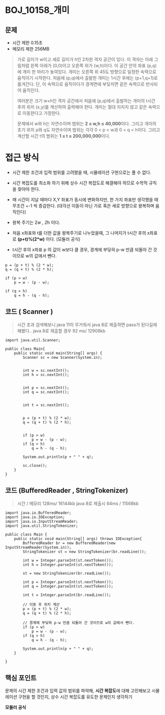 # BOJ_10158_개미
## 문제

- 시간 제한  0.15초
- 메모리 제한 256MB
> 가로 길이가 w이고 세로 길이가 h인 2차원 격자 공간이 있다. 이 격자는 아래 그림처럼 왼쪽 아래가 (0,0)이고 오른쪽 위가 (w,h)이다. 이 공간 안의 좌표 (p,q)에 개미 한 마리가 놓여있다. 개미는 오른쪽 위 45도 방향으로 일정한 속력으로 움직이기 시작한다. 처음에 (p,q)에서 출발한 개미는 1시간 후에는 (p+1,q+1)로 옮겨간다. 단, 이 속력으로 움직이다가 경계면에 부딪치면 같은 속력으로 반사되어 움직인다.
> 
> 여러분은 크기 w×h인 격자 공간에서 처음에 (p,q)에서 출발하는 개미의 t시간 후의 위치 (x,y)를 계산하여 출력해야 한다. 개미는 절대 지치지 않고 같은 속력으로 이동한다고 가정한다.
>
> 문제에서 w와 h는 자연수이며 범위는 **2 ≤ w,h ≤ 40,000**이다. 그리고 개미의 초기 위치 p와 q도 자연수이며 범위는 각각 0 < p < w과 0 < q < h이다. 그리고 계산할 시간 t의 범위는 **1 ≤ t ≤ 200,000,000**이다.


# 접근 방식

- 시간 제한 조건과 입력 범위를 고려했을 때, 시뮬레이션 구현으로는 풀 수 없다.
- 시간 복잡도를 최소화 하기 위해 상수 시간 복잡도로 해결해야 하므로 수학적 규칙을 찾아야 한다.

- 매 시간이 지날 때마다 X,Y 좌표가 동시에 변화하지만, 한 가지 좌표만 생각했을 때 무조건 +-1 씩 증감한다.
(대각선 이동이 아닌 가로 혹은 세로 방향으로 왕복하며 움직인다)
- 왕복 주기는 2*w , 2*h 이다.
- 처음 x좌표와 t를 더한 값을 왕복주기로 나누었을때, 그 나머지가 t시간 후의 x좌표로 **(p+t)%(2*w)** 이다.
   (모듈러 공식)
- t시간 후의 x좌표  p 의 값이  w보다 클 경우, 경계에 부딪혀 p-w 만큼 되돌아 간 것이므로 w의 값에서 뺀다.

```
p = (p + t) % (2 * w);
q = (q + t) % (2 * h);

if (p > w)
	p = w - (p - w);

if (q > h)
	q = h - (q - h);
```

## 코드 ( Scanner )
>   시간 초과
>   검색해보니 java 11이 무거워서 java 8로 제출하면 pass가 된다길래 해봤다..
>   java 8로 제출할 경우
>   92 ms/ 12908kb

```
import java.util.Scanner;

public class Main{
    public static void main(String[] args) {
        Scanner sc = new Scanner(System.in);

        
        int w = sc.nextInt();
        int h = sc.nextInt();

       
        int p = sc.nextInt();
        int q = sc.nextInt();

        
        int t = sc.nextInt();

        
        p = (p + t) % (2 * w);
        q = (q + t) % (2 * h);

       
        if (p > w)
			p = w - (p - w);
		if (q > h)
			q = h - (q - h);
      
        System.out.println(p + " " + q);

        sc.close();
    }
}
```

## 코드 (BufferedReader , StringTokenizer)
>   시간   /  메모리
>128ms/ 16144kb
> java 8로 제출시
> 64ms / 11568kb

```
import java.io.BufferedReader;
import java.io.IOException;
import java.io.InputStreamReader;
import java.util.StringTokenizer;

public class Main {
	public static void main(String[] args) throws IOException{
		BufferedReader br = new BufferedReader(new InputStreamReader(System.in));
		StringTokenizer st = new StringTokenizer(br.readLine());

		int w = Integer.parseInt(st.nextToken());
		int h = Integer.parseInt(st.nextToken());

		st = new StringTokenizer(br.readLine());

		int p = Integer.parseInt(st.nextToken());
		int q = Integer.parseInt(st.nextToken());

		int t = Integer.parseInt(br.readLine());
		
		// 이동 후 위치 계산
		p = (p + t) % (2 * w);
		q = (q + t) % (2 * h);
		
		// 경계에 부딪혀 p-w 만큼 되돌아 간 것이므로 w의 값에서 뺀다. 
		if (p > w)
			p = w - (p - w);
		if (q > h)
			q = h - (q - h);

		System.out.println(p + " " + q);
	}

}
```
## 핵심 포인트

문제의 시간 제한 조건과 입력 값의 범위를 파악해, **시간 복잡도**에 대해 고민해보고 시뮬레이션 구현을 할 것인지, 상수 시간 복잡도를 유도한 문제인지 생각하기

**모듈러 공식**
